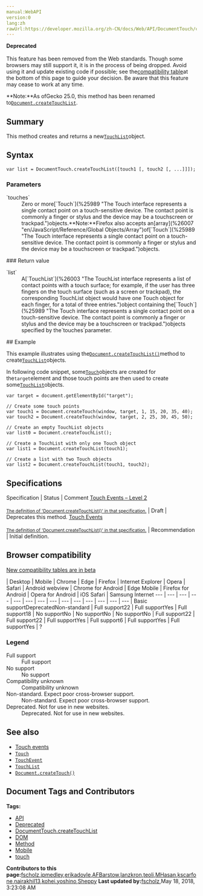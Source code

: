```yaml
---
manual:WebAPI
version:0
lang:zh
rawUrl:https://developer.mozilla.org/zh-CN/docs/Web/API/DocumentTouch/createTouchList
---
```






**Deprecated**<br></br>This feature has been removed from the Web standards. Though some browsers may still support it, it is in the process of being dropped. Avoid using it and update existing code if possible; see the[compatibility table](%26353 "")at the bottom of this page to guide your decision. Be aware that this feature may cease to work at any time.




**Note:**As ofGecko 25.0, this method has been renamed to[`Document.createTouchList`](%26004 "This method creates and returns a new TouchList object.").



## Summary<a name="Summary"></a>


This method creates and returns a new[`TouchList`](%26003 "The TouchList interface represents a list of contact points with a touch surface; for example, if the user has three fingers on the touch surface (such as a screen or trackpad), the corresponding TouchList object would have one Touch object for each finger, for a total of three entries.")object.


## Syntax<a name="Syntax"></a>

```
var list = DocumentTouch.createTouchList([touch1 [, touch2 [, ...]]]);
```

### Parameters<a name="Parameters"></a>
<dl><dt id=''>`touches`</dt><dd>Zero or more[`Touch`](%25989 "The Touch interface represents a single contact point on a touch-sensitive device. The contact point is commonly a finger or stylus and the device may be a touchscreen or trackpad.")objects.**Note:**Firefox also accepts an[array](%26007 "en/JavaScript/Reference/Global Objects/Array")of[`Touch`](%25989 "The Touch interface represents a single contact point on a touch-sensitive device. The contact point is commonly a finger or stylus and the device may be a touchscreen or trackpad.")objects.</dd></dl>
### Return value<a name="Return_Value"></a>
<dl><dt id=''>`list`</dt><dd>A[`TouchList`](%26003 "The TouchList interface represents a list of contact points with a touch surface; for example, if the user has three fingers on the touch surface (such as a screen or trackpad), the corresponding TouchList object would have one Touch object for each finger, for a total of three entries.")object containing the[`Touch`](%25989 "The Touch interface represents a single contact point on a touch-sensitive device. The contact point is commonly a finger or stylus and the device may be a touchscreen or trackpad.")objects specified by the`touches`parameter.</dd></dl>
## Example<a name="Example"></a>


This example illustrates using the[`Document.createTouchList()`](%26004 "This method creates and returns a new TouchList object.")method to create[`TouchList`](%26003 "The TouchList interface represents a list of contact points with a touch surface; for example, if the user has three fingers on the touch surface (such as a screen or trackpad), the corresponding TouchList object would have one Touch object for each finger, for a total of three entries.")objects.



In following code snippet, some[`Touch`](%25989 "The Touch interface represents a single contact point on a touch-sensitive device. The contact point is commonly a finger or stylus and the device may be a touchscreen or trackpad.")objects are created for the`target`element and those touch points are then used to create some[`TouchList`](%26003 "The TouchList interface represents a list of contact points with a touch surface; for example, if the user has three fingers on the touch surface (such as a screen or trackpad), the corresponding TouchList object would have one Touch object for each finger, for a total of three entries.")objects.


```
var target = document.getElementById("target");

// Create some touch points
var touch1 = Document.createTouch(window, target, 1, 15, 20, 35, 40);
var touch2 = Document.createTouch(window, target, 2, 25, 30, 45, 50);

// Create an empty TouchList objects
var list0 = Document.createTouchList();
  
// Create a TouchList with only one Touch object
var list1 = Document.createTouchList(touch1);

// Create a list with two Touch objects
var list2 = Document.createTouchList(touch1, touch2);
```

## Specifications<a name="Specifications"></a>

Specification | Status | Comment 
[Touch Events – Level 2<br></br><small>The definition of &#39;Document.createTouchList()&#39; in that specification.</small>](%26001 "") | Draft | Deprecates this method. 
[Touch Events<br></br><small>The definition of &#39;Document.createTouchList()&#39; in that specification.</small>](%26008 "") | Recommendation | Initial definition. 


## Browser compatibility<a name="Browser_compatibility"></a>
[New compatibility tables are in beta<i></i>](%3360 "")

 | <abbr>Desktop<i></i></abbr> | <abbr>Mobile<i></i></abbr> 
 | <abbr>Chrome<i></i></abbr> | <abbr>Edge<i></i></abbr> | <abbr>Firefox<i></i></abbr> | <abbr>Internet Explorer<i></i></abbr> | <abbr>Opera<i></i></abbr> | <abbr>Safari<i></i></abbr> | <abbr>Android webview<i></i></abbr> | <abbr>Chrome for Android<i></i></abbr> | <abbr>Edge Mobile<i></i></abbr> | <abbr>Firefox for Android<i></i></abbr> | <abbr>Opera for Android<i></i></abbr> | <abbr>iOS Safari<i></i></abbr> | <abbr>Samsung Internet<i></i></abbr> 
 ---  |  ---  |  ---  |  ---  |  ---  |  ---  |  ---  |  ---  |  ---  |  ---  |  ---  |  ---  |  ---  |  ---  | 
Basic support<abbr>Deprecated<i></i></abbr><abbr>Non-standard<i></i></abbr> | <abbr>Full support</abbr>22 | <abbr>Full support</abbr>Yes | <abbr>Full support</abbr>18 | <abbr>No support</abbr>No | <abbr>No support</abbr>No | <abbr>No support</abbr>No | <abbr>Full support</abbr>22 | <abbr>Full support</abbr>22 | <abbr>Full support</abbr>Yes | <abbr>Full support</abbr>6 | <abbr>Full support</abbr>Yes | <abbr>Full support</abbr>Yes | <abbr>?</abbr> 


### Legend<a name="Legend"></a>
<dl><dt id=''><abbr>Full support</abbr></dt><dd>Full support</dd><dt id=''><abbr>No support</abbr></dt><dd>No support</dd><dt id=''><abbr>Compatibility unknown</abbr></dt><dd>Compatibility unknown</dd><dt id=''><abbr>Non-standard. Expect poor cross-browser support.<i></i></abbr></dt><dd>Non-standard. Expect poor cross-browser support.</dd><dt id=''><abbr>Deprecated. Not for use in new websites.<i></i></abbr></dt><dd>Deprecated. Not for use in new websites.</dd></dl>

## See also<a name="See_also"></a>

* [Touch events](%9677 "en/DOM/Touch events")
* [`Touch`](%25989 "The Touch interface represents a single contact point on a touch-sensitive device. The contact point is commonly a finger or stylus and the device may be a touchscreen or trackpad.")
* [`TouchEvent`](%26009 "The TouchEvent interface represents an event sent when the state of contacts with a touch-sensitive surface changes. This surface can be a touch screen or trackpad, for example. The event can describe one or more points of contact with the screen and includes support for detecting movement, addition and removal of contact points, and so forth.")
* [`TouchList`](%26003 "The TouchList interface represents a list of contact points with a touch surface; for example, if the user has three fingers on the touch surface (such as a screen or trackpad), the corresponding TouchList object would have one Touch object for each finger, for a total of three entries.")
* [`Document.createTouch()`](%25987 "This method creates and returns a new Touch object.")



## Document Tags and Contributors
**Tags:**
* [API](%22815 "")
* [Deprecated](%26347 "")
* [DocumentTouch.createTouchList](%26354 "")
* [DOM](%22837 "")
* [Method](%22861 "")
* [Mobile](%26348 "")
* [touch](%26349 "")

**Contributors to this page:**[fscholz](%22202 ""),[jpmedley](%22826 ""),[erikadoyle](%22912 ""),[AFBarstow](%26350 ""),[lanzkron](%26355 ""),[teoli](%22366 ""),[MHasan](%25811 ""),[kscarfone](%22505 ""),[nairakhil13](%26351 ""),[kohei.yoshino](%26352 ""),[Sheppy](%22371 "")
**Last updated by:**[fscholz](%22202 ""),<time>May 18, 2018, 3:23:08 AM</time>



